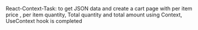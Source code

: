 React-Context-Task:
        to  get JSON data and create a cart page with per item price , per item quantity,
Total quantity and total amount using Context, UseContext hook is completed
